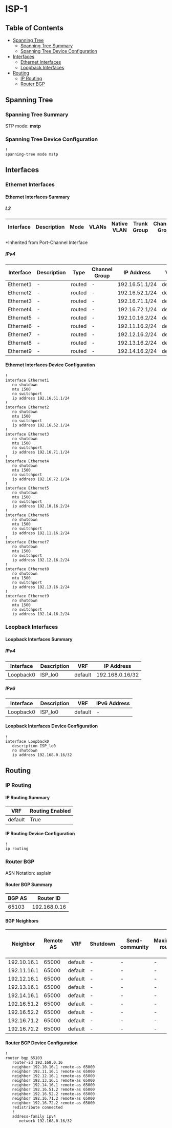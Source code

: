 # ISP-1

## Table of Contents

- [Spanning Tree](#spanning-tree)
  - [Spanning Tree Summary](#spanning-tree-summary)
  - [Spanning Tree Device Configuration](#spanning-tree-device-configuration)
- [Interfaces](#interfaces)
  - [Ethernet Interfaces](#ethernet-interfaces)
  - [Loopback Interfaces](#loopback-interfaces)
- [Routing](#routing)
  - [IP Routing](#ip-routing)
  - [Router BGP](#router-bgp)

## Spanning Tree

### Spanning Tree Summary

STP mode: **mstp**

### Spanning Tree Device Configuration

```eos
!
spanning-tree mode mstp
```

## Interfaces

### Ethernet Interfaces

#### Ethernet Interfaces Summary

##### L2

| Interface | Description | Mode | VLANs | Native VLAN | Trunk Group | Channel-Group |
| --------- | ----------- | ---- | ----- | ----------- | ----------- | ------------- |

*Inherited from Port-Channel Interface

##### IPv4

| Interface | Description | Type | Channel Group | IP Address | VRF |  MTU | Shutdown | ACL In | ACL Out |
| --------- | ----------- | -----| ------------- | ---------- | ----| ---- | -------- | ------ | ------- |
| Ethernet1 | - | routed | - | 192.16.51.1/24 | default | 1500 | False | - | - |
| Ethernet2 | - | routed | - | 192.16.52.1/24 | default | 1500 | False | - | - |
| Ethernet3 | - | routed | - | 192.16.71.1/24 | default | 1500 | False | - | - |
| Ethernet4 | - | routed | - | 192.16.72.1/24 | default | 1500 | False | - | - |
| Ethernet5 | - | routed | - | 192.10.16.2/24 | default | 1500 | False | - | - |
| Ethernet6 | - | routed | - | 192.11.16.2/24 | default | 1500 | False | - | - |
| Ethernet7 | - | routed | - | 192.12.16.2/24 | default | 1500 | False | - | - |
| Ethernet8 | - | routed | - | 192.13.16.2/24 | default | 1500 | False | - | - |
| Ethernet9 | - | routed | - | 192.14.16.2/24 | default | 1500 | False | - | - |

#### Ethernet Interfaces Device Configuration

```eos
!
interface Ethernet1
   no shutdown
   mtu 1500
   no switchport
   ip address 192.16.51.1/24
!
interface Ethernet2
   no shutdown
   mtu 1500
   no switchport
   ip address 192.16.52.1/24
!
interface Ethernet3
   no shutdown
   mtu 1500
   no switchport
   ip address 192.16.71.1/24
!
interface Ethernet4
   no shutdown
   mtu 1500
   no switchport
   ip address 192.16.72.1/24
!
interface Ethernet5
   no shutdown
   mtu 1500
   no switchport
   ip address 192.10.16.2/24
!
interface Ethernet6
   no shutdown
   mtu 1500
   no switchport
   ip address 192.11.16.2/24
!
interface Ethernet7
   no shutdown
   mtu 1500
   no switchport
   ip address 192.12.16.2/24
!
interface Ethernet8
   no shutdown
   mtu 1500
   no switchport
   ip address 192.13.16.2/24
!
interface Ethernet9
   no shutdown
   mtu 1500
   no switchport
   ip address 192.14.16.2/24
```

### Loopback Interfaces

#### Loopback Interfaces Summary

##### IPv4

| Interface | Description | VRF | IP Address |
| --------- | ----------- | --- | ---------- |
| Loopback0 | ISP_lo0 | default | 192.168.0.16/32 |

##### IPv6

| Interface | Description | VRF | IPv6 Address |
| --------- | ----------- | --- | ------------ |
| Loopback0 | ISP_lo0 | default | - |

#### Loopback Interfaces Device Configuration

```eos
!
interface Loopback0
   description ISP_lo0
   no shutdown
   ip address 192.168.0.16/32
```

## Routing

### IP Routing

#### IP Routing Summary

| VRF | Routing Enabled |
| --- | --------------- |
| default | True |

#### IP Routing Device Configuration

```eos
!
ip routing
```

### Router BGP

ASN Notation: asplain

#### Router BGP Summary

| BGP AS | Router ID |
| ------ | --------- |
| 65103 | 192.168.0.16 |

#### BGP Neighbors

| Neighbor | Remote AS | VRF | Shutdown | Send-community | Maximum-routes | Allowas-in | BFD | RIB Pre-Policy Retain | Route-Reflector Client | Passive | TTL Max Hops |
| -------- | --------- | --- | -------- | -------------- | -------------- | ---------- | --- | --------------------- | ---------------------- | ------- | ------------ |
| 192.10.16.1 | 65000 | default | - | - | - | - | - | - | - | - | - |
| 192.11.16.1 | 65000 | default | - | - | - | - | - | - | - | - | - |
| 192.12.16.1 | 65000 | default | - | - | - | - | - | - | - | - | - |
| 192.13.16.1 | 65000 | default | - | - | - | - | - | - | - | - | - |
| 192.14.16.1 | 65000 | default | - | - | - | - | - | - | - | - | - |
| 192.16.51.2 | 65000 | default | - | - | - | - | - | - | - | - | - |
| 192.16.52.2 | 65000 | default | - | - | - | - | - | - | - | - | - |
| 192.16.71.2 | 65000 | default | - | - | - | - | - | - | - | - | - |
| 192.16.72.2 | 65000 | default | - | - | - | - | - | - | - | - | - |

#### Router BGP Device Configuration

```eos
!
router bgp 65103
   router-id 192.168.0.16
   neighbor 192.10.16.1 remote-as 65000
   neighbor 192.11.16.1 remote-as 65000
   neighbor 192.12.16.1 remote-as 65000
   neighbor 192.13.16.1 remote-as 65000
   neighbor 192.14.16.1 remote-as 65000
   neighbor 192.16.51.2 remote-as 65000
   neighbor 192.16.52.2 remote-as 65000
   neighbor 192.16.71.2 remote-as 65000
   neighbor 192.16.72.2 remote-as 65000
   redistribute connected
   !
   address-family ipv4
      network 192.168.0.16/32
```
